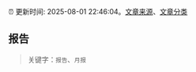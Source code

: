 :alarm_clock: 更新时间: 2025-08-01 22:46:04。[文章来源](/README.md)、[文章分类](/TAGS.md)

## 报告


> 关键字：`报告`、`月报`



